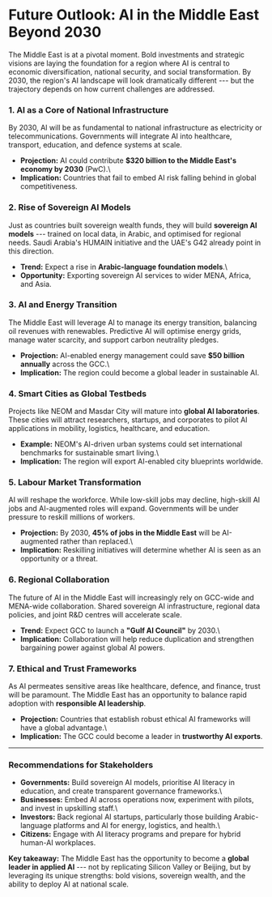 # Future Outlook: AI in the Middle East Beyond 2030

The Middle East is at a pivotal moment. Bold investments and strategic
visions are laying the foundation for a region where AI is central to
economic diversification, national security, and social transformation.
By 2030, the region's AI landscape will look dramatically different ---
but the trajectory depends on how current challenges are addressed.

### 1. AI as a Core of National Infrastructure

By 2030, AI will be as fundamental to national infrastructure as
electricity or telecommunications. Governments will integrate AI into
healthcare, transport, education, and defence systems at scale.

-   **Projection:** AI could contribute **\$320 billion to the Middle
    East's economy by 2030** (PwC).\
-   **Implication:** Countries that fail to embed AI risk falling behind
    in global competitiveness.

### 2. Rise of Sovereign AI Models

Just as countries built sovereign wealth funds, they will build
**sovereign AI models** --- trained on local data, in Arabic, and
optimised for regional needs. Saudi Arabia's HUMAIN initiative and the
UAE's G42 already point in this direction.

-   **Trend:** Expect a rise in **Arabic-language foundation models**.\
-   **Opportunity:** Exporting sovereign AI services to wider MENA,
    Africa, and Asia.

### 3. AI and Energy Transition

The Middle East will leverage AI to manage its energy transition,
balancing oil revenues with renewables. Predictive AI will optimise
energy grids, manage water scarcity, and support carbon neutrality
pledges.

-   **Projection:** AI-enabled energy management could save **\$50
    billion annually** across the GCC.\
-   **Implication:** The region could become a global leader in
    sustainable AI.

### 4. Smart Cities as Global Testbeds

Projects like NEOM and Masdar City will mature into **global AI
laboratories**. These cities will attract researchers, startups, and
corporates to pilot AI applications in mobility, logistics, healthcare,
and education.

-   **Example:** NEOM's AI-driven urban systems could set international
    benchmarks for sustainable smart living.\
-   **Implication:** The region will export AI-enabled city blueprints
    worldwide.

### 5. Labour Market Transformation

AI will reshape the workforce. While low-skill jobs may decline,
high-skill AI jobs and AI-augmented roles will expand. Governments will
be under pressure to reskill millions of workers.

-   **Projection:** By 2030, **45% of jobs in the Middle East** will be
    AI-augmented rather than replaced.\
-   **Implication:** Reskilling initiatives will determine whether AI is
    seen as an opportunity or a threat.

### 6. Regional Collaboration

The future of AI in the Middle East will increasingly rely on GCC-wide
and MENA-wide collaboration. Shared sovereign AI infrastructure,
regional data policies, and joint R&D centres will accelerate scale.

-   **Trend:** Expect GCC to launch a **"Gulf AI Council"** by 2030.\
-   **Implication:** Collaboration will help reduce duplication and
    strengthen bargaining power against global AI powers.

### 7. Ethical and Trust Frameworks

As AI permeates sensitive areas like healthcare, defence, and finance,
trust will be paramount. The Middle East has an opportunity to balance
rapid adoption with **responsible AI leadership**.

-   **Projection:** Countries that establish robust ethical AI
    frameworks will have a global advantage.\
-   **Implication:** The GCC could become a leader in **trustworthy AI
    exports**.

------------------------------------------------------------------------

### Recommendations for Stakeholders

-   **Governments:** Build sovereign AI models, prioritise AI literacy
    in education, and create transparent governance frameworks.\
-   **Businesses:** Embed AI across operations now, experiment with
    pilots, and invest in upskilling staff.\
-   **Investors:** Back regional AI startups, particularly those
    building Arabic-language platforms and AI for energy, logistics, and
    health.\
-   **Citizens:** Engage with AI literacy programs and prepare for
    hybrid human-AI workplaces.

**Key takeaway:** The Middle East has the opportunity to become a
**global leader in applied AI** --- not by replicating Silicon Valley or
Beijing, but by leveraging its unique strengths: bold visions, sovereign
wealth, and the ability to deploy AI at national scale.
